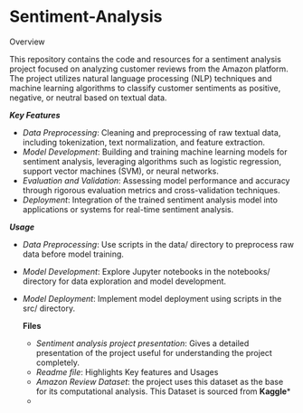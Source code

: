 # Sentiment-Analysis
Overview

This repository contains the code and resources for a sentiment analysis project focused on analyzing customer reviews from the Amazon platform. The project utilizes natural language processing (NLP) techniques and machine learning algorithms to classify customer sentiments as positive, negative, or neutral based on textual data.

_**Key Features**_

- _Data Preprocessing_: Cleaning and preprocessing of raw textual data, including tokenization, text normalization, and feature extraction.
- _Model Development_: Building and training machine learning models for sentiment analysis, leveraging algorithms such as logistic regression, support vector machines (SVM), or neural networks.
- _Evaluation and Validation_: Assessing model performance and accuracy through rigorous evaluation metrics and cross-validation techniques.
- _Deployment_: Integration of the trained sentiment analysis model into applications or systems for real-time sentiment analysis.

_**Usage**_

- _Data Preprocessing_: Use scripts in the data/ directory to preprocess raw data before model training.
- _Model Development_: Explore Jupyter notebooks in the notebooks/ directory for data exploration and model development.
- _Model Deployment_: Implement model deployment using scripts in the src/ directory.


  **Files**
  - _Sentiment analysis project presentation_: Gives a detailed presentation of the project useful for understanding the project completely.
  - _Readme file_: Highlights Key features and Usages
  - _Amazon Review Dataset_: the project uses this dataset as the base for its computational analysis. This Dataset is sourced from **Kaggle***
  - 
